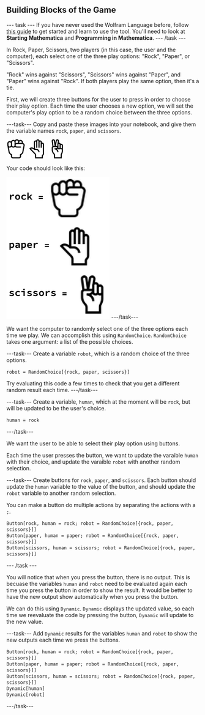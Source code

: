 ## Building Blocks of the Game

--- task ---
If you have never used the Wolfram Language before, follow [this guide](https://projects.raspberrypi.org/en/projects/getting-started-with-mathematica) to get started and learn to use the tool. You'll need to look at **Starting Mathematica** and **Programming in Mathematica**.
--- /task ---

In Rock, Paper, Scissors, two players (in this case, the user and the computer), each select one of the three play options: "Rock", "Paper", or "Scissors".

"Rock" wins against "Scissors", "Scissors" wins against "Paper", and "Paper" wins against "Rock". If both players play the same option, then it's a tie.

First, we will create three buttons for the user to press in order to choose their play option. Each time the user chooses a new option, we will set the computer's play option to be a random choice between the three options.

---task---
Copy and paste these images into your notebook, and give them the variable names `rock`, `paper`, and `scissors`.

![rock symbol](images/rock.png)
![paper symbol](images/paper.png)
![scissors symbol](images/scissors.png)

Your code should look like this:

![imported images](images/variables.png)
---/task---

We want the computer to randomly select one of the three options each time we play. We can accomplish this using `RandomChoice`. `RandomChoice` takes one argument: a list of the possible choices.

---task---
Create a variable `robot`, which is a random choice of the three options.

```
robot = RandomChoice[{rock, paper, scissors}]
```

Try evaluating this code a few times to check that you get a different random result each time.
---/task---

---task---
Create a variable, `human`, which at the moment will be `rock`, but will be updated to be the user's choice.

```
human = rock
```
---/task---

We want the user to be able to select their play option using buttons.

Each time the user presses the button, we want to update the varaible `human` with their choice, and update the varaible `robot` with another random selection.

---task---
Create buttons for `rock`, `paper`, and `scissors`. Each button should update the `human` variable to the value of the button, and should update the `robot` variable to another random selection.

You can make a button do multiple actions by separating the actions with a `;`.

```
Button[rock, human = rock; robot = RandomChoice[{rock, paper, scissors}]]
Button[paper, human = paper; robot = RandomChoice[{rock, paper, scissors}]]
Button[scissors, human = scissors; robot = RandomChoice[{rock, paper, scissors}]]
```

--- /task ---

You will notice that when you press the button, there is no output. This is becuase the variables `human` and `robot` need to be evaluated again each time you press the button in order to show the result. It would be better to have the new output show automatically when you press the button.

We can do this using `Dynamic`. `Dynamic` displays the updated value, so each time we reevaluate the code by pressing the button, `Dynamic` will update to the new value.

---task---
Add `Dynamic` results for the variables `human` and `robot` to show the new outputs each time we press the buttons.

```
Button[rock, human = rock; robot = RandomChoice[{rock, paper, scissors}]]
Button[paper, human = paper; robot = RandomChoice[{rock, paper, scissors}]]
Button[scissors, human = scissors; robot = RandomChoice[{rock, paper, scissors}]]
Dynamic[human]
Dynamic[robot]
```
---/task---
